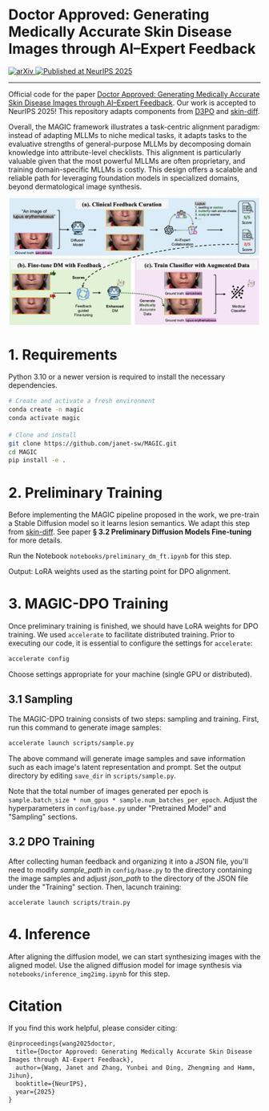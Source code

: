 # Doctor Approved: Generating Medically Accurate Skin Disease Images through AI–Expert Feedback

<a href="https://arxiv.org/abs/2506.12323">
  <img src="https://img.shields.io/badge/arXiv-2506.12323-b31b1b.svg" alt="arXiv">
</a>
<a href="#">
  <img src="https://img.shields.io/badge/NeurIPS-2025-%2300b386" alt="Published at NeurIPS 2025">
</a>

---

Official code for the paper [Doctor Approved: Generating Medically Accurate Skin Disease Images through AI–Expert Feedback](https://arxiv.org/pdf/2506.12323). Our work is accepted to NeurIPS 2025! This repository adapts components from [D3PO](https://github.com/yk7333/d3po) and [skin-diff](https://github.com/janet-sw/skin-diff). 



Overall, the MAGIC framework illustrates a task-centric alignment paradigm: instead of adapting MLLMs to niche medical tasks, it adapts tasks to the evaluative strengths of general-purpose MLLMs by decomposing domain knowledge into attribute-level checklists. This alignment is particularly valuable given that the most powerful MLLMs are often proprietary, and training domain-specific MLLMs is costly. This design offers a scalable and reliable path for leveraging foundation models in specialized domains, beyond dermatological image synthesis.

![MAGIC](figures/overview.png)


# 1. Requirements

Python 3.10 or a newer version is required to install the necessary dependencies.

```bash
# Create and activate a fresh environment
conda create -n magic
conda activate magic

# Clone and install
git clone https://github.com/janet-sw/MAGIC.git
cd MAGIC
pip install -e .
```



# 2. Preliminary Training

Before implementing the MAGIC pipeline proposed in the work, we pre-train a Stable Diffusion model so it learns lesion semantics. We adapt this step from [skin-diff](https://github.com/janet-sw/skin-diff). See paper **§ 3.2 Preliminary Diffusion Models Fine-tuning** for more details. 

Run the Notebook `notebooks/preliminary_dm_ft.ipynb` for this step. 

Output: LoRA weights used as the starting point for DPO alignment.



# 3. MAGIC-DPO Training

Once preliminary training is finished, we should have LoRA weights for DPO training. We used `accelerate` to facilitate distributed training. Prior to executing our code, it is essential to configure the settings for `accelerate`:

```bash
accelerate config
```

Choose settings appropriate for your machine (single GPU or distributed).



## 3.1 Sampling

The MAGIC-DPO training consists of two steps: sampling and training. First, run this command to generate image samples:

```bash
accelerate launch scripts/sample.py
```

The above command will generate image samples and save information such as each image's latent representation and prompt. Set the output directory by editing `save_dir` in `scripts/sample.py`. 

Note that the total number of images generated per epoch is `sample.batch_size * num_gpus * sample.num_batches_per_epoch`. Adjust the hyperparameters in `config/base.py` under "Pretrained Model" and "Sampling" sections.



## 3.2 DPO Training

After collecting human feedback and organizing it into a JSON file, you'll need to modify *sample_path* in `config/base.py` to the directory containing the image samples and adjust *json_path* to the directory of the JSON file under the "Training" section. Then, lacunch training:

```
accelerate launch scripts/train.py
```



# 4. Inference

After aligning the diffusion model, we can start synthesizing images with the aligned model. Use the aligned diffusion model for image synthesis via `notebooks/inference_img2img.ipynb` for this step. 



# Citation

If you find this work helpful, please consider citing:

```
@inproceedings{wang2025doctor,
  title={Doctor Approved: Generating Medically Accurate Skin Disease Images through AI-Expert Feedback},
  author={Wang, Janet and Zhang, Yunbei and Ding, Zhengming and Hamm, Jihun},
  booktitle={NeurIPS},
  year={2025}
}
```
